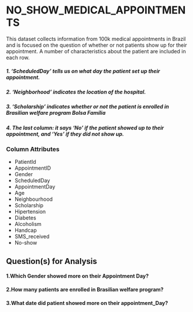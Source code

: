 # NO_SHOW_MEDICAL_APPOINTMENTS
This dataset collects information from 100k medical appointments in Brazil and is focused on the question of whether or not patients show up for their appointment. A number of characteristics about the patient are included in each row.

##### 1.  ‘ScheduledDay’ tells us on what day the patient set up their appointment.
##### 2.  ‘Neighborhood’ indicates the location of the hospital.
##### 3.  ‘Scholarship’ indicates whether or not the patient is enrolled in Brasilian welfare program Bolsa Família
##### 4.  The last column: it says ‘No’ if the patient showed up to their appointment, and ‘Yes’ if they did not show up.

### Column Attributes
* PatientId
* AppointmentID
* Gender
* ScheduledDay
* AppointmentDay
* Age
* Neighbourhood
* Scholarship
* Hipertension
* Diabetes
* Alcoholism
* Handcap
* SMS_received
* No-show

 ## Question(s) for Analysis
 #### 1.Which Gender showed more on  their Appointment Day?
 #### 2.How many patients are enrolled in Brasilian welfare program?
 #### 3.What date did patient showed more on their appointment_Day?
